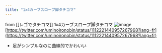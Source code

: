 ```yaml
---
title: "1x4カーブスロープ脚タチコマ"
---
```


from [[レゴでタチコマ]]
1x4カーブスロープ脚タチコマ
![image](https://gyazo.com/c3653630d7f5d23e887386bda8086bff/thumb/1000)
[https://twitter.com/uminoironobin/status/1112221440957267968?lang=fr](https://twitter.com/uminoironobin/status/1112221440957267968?lang=fr)
- 足がシンプルなのに曲線的でかわいい

